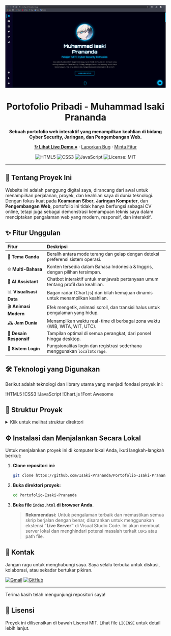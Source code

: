 <div align="center">
  <img src="img/image_2025-08-05_225830488.png" alt="Project Banner" width="800"/>
  <br/>
  <h1><b>Portofolio Pribadi - Muhammad Isaki Prananda</b></h1>
  <p><b>Sebuah portofolio web interaktif yang menampilkan keahlian di bidang Cyber Security, Jaringan, dan Pengembangan Web.</b></p>
  
  <p>
    <a href="https://websiteportofolioisaki.vercel.app/"><strong>✨ Lihat Live Demo »</strong></a>
    ·
    <a href="https://github.com/Isaki-Prananda/Portofolio-Isaki-Prananda/issues">Laporkan Bug</a>
    ·
    <a href="https://github.com/Isaki-Prananda/Portofolio-Isaki-Prananda/issues">Minta Fitur</a>
  </p>

  <p>
    <img src="https://img.shields.io/badge/HTML5-E34F26?style=for-the-badge&logo=html5&logoColor=white" alt="HTML5"/>
    <img src="https://img.shields.io/badge/CSS3-1572B6?style=for-the-badge&logo=css3&logoColor=white" alt="CSS3"/>
    <img src="https://img.shields.io/badge/JavaScript-F7DF1E?style=for-the-badge&logo=javascript&logoColor=black" alt="JavaScript"/>
    <img src="https://img.shields.io/badge/License-MIT-yellow.svg?style=for-the-badge" alt="License: MIT"/>
  </p>
</div>

---

## 🚀 Tentang Proyek Ini

Website ini adalah panggung digital saya, dirancang dari awal untuk menampilkan perjalanan, proyek, dan keahlian saya di dunia teknologi. Dengan fokus kuat pada **Keamanan Siber**, **Jaringan Komputer**, dan **Pengembangan Web**, portofolio ini tidak hanya berfungsi sebagai CV online, tetapi juga sebagai demonstrasi kemampuan teknis saya dalam menciptakan pengalaman web yang modern, responsif, dan interaktif.

## ✨ Fitur Unggulan

| Fitur | Deskripsi |
| :--- | :--- |
| 🎨 **Tema Ganda** | Beralih antara mode terang dan gelap dengan deteksi preferensi sistem operasi. |
| 🌐 **Multi-Bahasa** | Konten tersedia dalam Bahasa Indonesia & Inggris, dengan pilihan tersimpan. |
| 🤖 **AI Assistant** | Chatbot interaktif untuk menjawab pertanyaan umum tentang profil dan keahlian. |
| 📊 **Visualisasi Data** | Bagan radar (Chart.js) dan bilah kemajuan dinamis untuk menampilkan keahlian. |
| 🎬 **Animasi Modern** | Efek mengetik, animasi scroll, dan transisi halus untuk pengalaman yang hidup. |
| 🕰️ **Jam Dunia** | Menampilkan waktu real-time di berbagai zona waktu (WIB, WITA, WIT, UTC). |
| 📱 **Desain Responsif** | Tampilan optimal di semua perangkat, dari ponsel hingga desktop. |
| 🔐 **Sistem Login** | Fungsionalitas login dan registrasi sederhana menggunakan `localStorage`. |

## 🛠️ Teknologi yang Digunakan

Berikut adalah teknologi dan library utama yang menjadi fondasi proyek ini:

!HTML5
!CSS3
!JavaScript
!Chart.js
!Font Awesome

## 📂 Struktur Proyek

<details>
  <summary>Klik untuk melihat struktur direktori</summary>
  
  ```
  /
  ├── css/
  │   ├── style.css         # Styling utama, layout, dan animasi
  │   └── themes.css        # Variabel dan style untuk tema terang & gelap
  ├── js/
  │   ├── script.js         # Skrip utama (observer, jam, chart)
  │   ├── auth.js           # Logika untuk modal login/register
  │   ├── chatbot.js        # Logika fungsionalitas chatbot
  │   ├── language-switcher.js # Logika untuk pergantian bahasa
  │   ├── theme-switcher.js # Logika untuk pergantian tema
  │   ├── typing-effect.js  # Logika untuk efek mengetik
  │   ├── loader.js         # Logika untuk loading screen
  │   └── translations.js   # Objek JavaScript berisi semua teks terjemahan
  ├── assets/
  │   └── ...               # Berisi gambar, ikon, dan aset lainnya
  ├── kebijakan-privasi.html
  ├── syarat-ketentuan.html
  ├── peta-situs.html
  └── index.html            # File HTML utama
  ```
</details>

## ⚙️ Instalasi dan Menjalankan Secara Lokal

Untuk menjalankan proyek ini di komputer lokal Anda, ikuti langkah-langkah berikut:

1.  **Clone repositori ini:**
    ```bash
    git clone https://github.com/Isaki-Prananda/Portofolio-Isaki-Prananda.git
    ```

2.  **Buka direktori proyek:**
    ```bash
    cd Portofolio-Isaki-Prananda
    ```

3.  **Buka file `index.html` di browser Anda.**

    > **Rekomendasi:** Untuk pengalaman terbaik dan memastikan semua skrip berjalan dengan benar, disarankan untuk menggunakan ekstensi **"Live Server"** di Visual Studio Code. Ini akan membuat server lokal dan menghindari potensi masalah terkait `CORS` atau path file.

## 👤 Kontak

Jangan ragu untuk menghubungi saya. Saya selalu terbuka untuk diskusi, kolaborasi, atau sekadar bertukar pikiran.

<p align="left">
  <a href="mailto:isaki.prananda@gmail.com" target="_blank"><img src="https://img.shields.io/badge/Gmail-D14836?style=for-the-badge&logo=gmail&logoColor=white" alt="Gmail"/></a>
  <a href="https://github.com/Isaki-Prananda" target="_blank"><img src="https://img.shields.io/badge/GitHub-100000?style=for-the-badge&logo=github&logoColor=white" alt="GitHub"/></a>
  <!-- <a href="#" target="_blank"><img src="https://img.shields.io/badge/LinkedIn-0077B5?style=for-the-badge&logo=linkedin&logoColor=white" alt="LinkedIn"/></a> -->
</p>

---

Terima kasih telah mengunjungi repositori saya!

## 📄 Lisensi

Proyek ini dilisensikan di bawah Lisensi MIT. Lihat file `LICENSE` untuk detail lebih lanjut.
